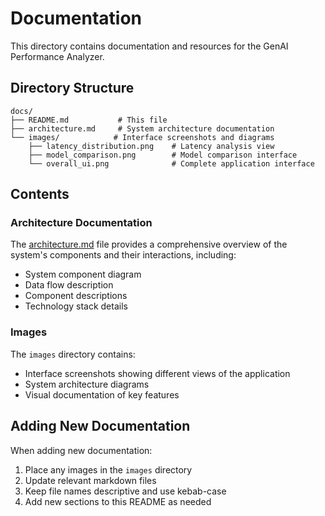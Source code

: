 # Documentation

This directory contains documentation and resources for the GenAI Performance Analyzer.

## Directory Structure

```
docs/
├── README.md           # This file
├── architecture.md     # System architecture documentation
└── images/            # Interface screenshots and diagrams
    ├── latency_distribution.png    # Latency analysis view
    ├── model_comparison.png        # Model comparison interface
    └── overall_ui.png              # Complete application interface
```

## Contents

### Architecture Documentation
The [architecture.md](architecture.md) file provides a comprehensive overview of the system's components and their interactions, including:
- System component diagram
- Data flow description
- Component descriptions
- Technology stack details

### Images
The `images` directory contains:
- Interface screenshots showing different views of the application
- System architecture diagrams
- Visual documentation of key features

## Adding New Documentation

When adding new documentation:
1. Place any images in the `images` directory
2. Update relevant markdown files
3. Keep file names descriptive and use kebab-case
4. Add new sections to this README as needed 